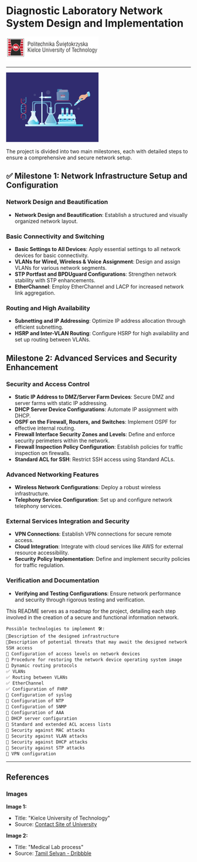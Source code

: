 # Diagnostic Laboratory Network System Design and Implementation

<img src="imgs/img.png" width="50%" height="50%">

---
<img src="imgs/medical-lab.gif" width="50%" height="50%">

The project is divided into two main milestones, each with detailed steps to ensure a comprehensive and secure network setup.

## ✅ Milestone 1: Network Infrastructure Setup and Configuration

### Network Design and Beautification
- **Network Design and Beautification**: Establish a structured and visually organized network layout.

### Basic Connectivity and Switching
- **Basic Settings to All Devices**: Apply essential settings to all network devices for basic connectivity.
- **VLANs for Wired, Wireless & Voice Assignment**: Design and assign VLANs for various network segments.
- **STP Portfast and BPDUguard Configurations**: Strengthen network stability with STP enhancements.
- **EtherChannel**: Employ EtherChannel and LACP for increased network link aggregation.

### Routing and High Availability
- **Subnetting and IP Addressing**: Optimize IP address allocation through efficient subnetting.
- **HSRP and Inter-VLAN Routing**: Configure HSRP for high availability and set up routing between VLANs.

## Milestone 2: Advanced Services and Security Enhancement

### Security and Access Control
- **Static IP Address to DMZ/Server Farm Devices**: Secure DMZ and server farms with static IP addressing.
- **DHCP Server Device Configurations**: Automate IP assignment with DHCP.
- **OSPF on the Firewall, Routers, and Switches**: Implement OSPF for effective internal routing.
- **Firewall Interface Security Zones and Levels**: Define and enforce security perimeters within the network.
- **Firewall Inspection Policy Configuration**: Establish policies for traffic inspection on firewalls.
- **Standard ACL for SSH**: Restrict SSH access using Standard ACLs.

### Advanced Networking Features
- **Wireless Network Configurations**: Deploy a robust wireless infrastructure.
- **Telephony Service Configuration**: Set up and configure network telephony services.

### External Services Integration and Security
- **VPN Connections**: Establish VPN connections for secure remote access.
- **Cloud Integration**: Integrate with cloud services like AWS for external resource accessibility.
- **Security Policy Implementation**: Define and implement security policies for traffic regulation.

### Verification and Documentation
- **Verifying and Testing Configurations**: Ensure network performance and security through rigorous testing and verification.

This README serves as a roadmap for the project, detailing each step involved in the creation of a secure and functional information network.

    
	Possible technologies to implement 🛠️:
	🔲Description of the designed infrastructure
    🔲Description of potential threats that may await the designed network
    SSH access
    🔲 Configuration of access levels on network devices
    🔲 Procedure for restoring the network device operating system image
    🔲 Dynamic routing protocols
    ✅ VLANs
    ✅ Routing between VLANs
    ✅ EtherChannel
    ✅ Configuration of FHRP
    🔲 Configuration of syslog
    🔲 Configuration of NTP
    🔲 Configuration of SNMP
    🔲 Configuration of AAA
    🔲 DHCP server configuration
    🔲 Standard and extended ACL access lists
    🔲 Security against MAC attacks
    🔲 Security against VLAN attacks
    🔲 Security against DHCP attacks
    🔲 Security against STP attacks
    🔲 VPN configuration

---
## References

### Images

**Image 1:**
- Title: "Kielce University of Technology"
- Source: [Contact Site of University](https://wisgie.tu.kielce.pl/wp-content/uploads/2016/11/logo_psk_en_400px.png)

**Image 2:**
- Title: "Medical Lab process"
- Source: [Tamil Selvan - Dribbble](https://dribbble.com/shots/16259914-Medical-Lab-process#)